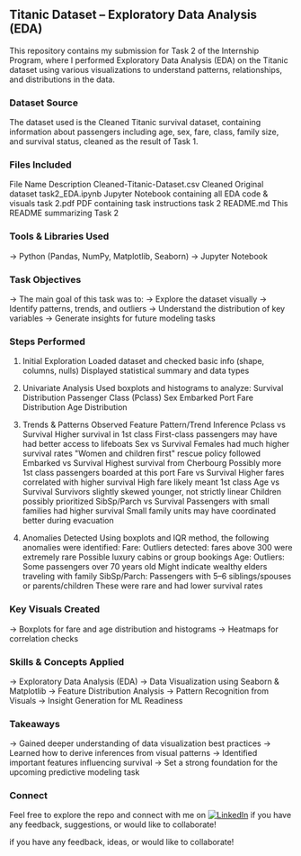 ## Titanic Dataset – Exploratory Data Analysis (EDA)
This repository contains my submission for Task 2 of the Internship Program, where I performed Exploratory Data Analysis (EDA) on the Titanic dataset using various visualizations to understand patterns, relationships, and distributions in the data.


### Dataset Source
The dataset used is the Cleaned Titanic survival dataset, containing information about passengers including age, sex, fare, class, family size, and survival status, cleaned as the result of Task 1.


### Files Included
File Name	                               Description
Cleaned-Titanic-Dataset.csv	      Cleaned Original dataset
task2_EDA.ipynb	                  Jupyter Notebook containing all EDA code & visuals
task 2.pdf	                      PDF containing task instructions
task 2 README.md	                This README summarizing Task 2


### Tools & Libraries Used
-> Python (Pandas, NumPy, Matplotlib, Seaborn)
-> Jupyter Notebook


### Task Objectives
-> The main goal of this task was to:
-> Explore the dataset visually
-> Identify patterns, trends, and outliers
-> Understand the distribution of key variables
-> Generate insights for future modeling tasks


### Steps Performed
1. Initial Exploration
Loaded dataset and checked basic info (shape, columns, nulls)
Displayed statistical summary and data types

2. Univariate Analysis
Used boxplots and histograms to analyze:
      Survival Distribution
      Passenger Class (Pclass)
      Sex
      Embarked Port
      Fare Distribution
      Age Distribution

3. Trends & Patterns Observed
Feature	Pattern/Trend	Inference
Pclass vs Survival	Higher survival in 1st class	First-class passengers may have had better access to lifeboats
Sex vs Survival	Females had much higher survival rates	"Women and children first" rescue policy followed
Embarked vs Survival	Highest survival from Cherbourg	Possibly more 1st class passengers boarded at this port
Fare vs Survival	Higher fares correlated with higher survival	High fare likely meant 1st class
Age vs Survival	Survivors slightly skewed younger, not strictly linear	Children possibly prioritized
SibSp/Parch vs Survival	Passengers with small families had higher survival	Small family units may have coordinated better during evacuation

4. Anomalies Detected
Using boxplots and IQR method, the following anomalies were identified:
Fare:
    Outliers detected: fares above 300 were extremely rare
    Possible luxury cabins or group bookings
Age:
    Outliers: Some passengers over 70 years old
    Might indicate wealthy elders traveling with family
SibSp/Parch:
    Passengers with 5–6 siblings/spouses or parents/children
    These were rare and had lower survival rates


### Key Visuals Created
-> Boxplots  for fare and age distribution and histograms
-> Heatmaps for correlation checks


### Skills & Concepts Applied
-> Exploratory Data Analysis (EDA)
-> Data Visualization using Seaborn & Matplotlib
-> Feature Distribution Analysis
-> Pattern Recognition from Visuals
-> Insight Generation for ML Readiness

### Takeaways
-> Gained deeper understanding of data visualization best practices
-> Learned how to derive inferences from visual patterns
-> Identified important features influencing survival
-> Set a strong foundation for the upcoming predictive modeling task

### Connect
Feel free to explore the repo and connect with me on [![LinkedIn](https://img.shields.io/badge/LinkedIn-blue?style=flat&logo=linkedin)](https://www.linkedin.com/in/your-username) if you have any feedback, suggestions, or would like to collaborate!







if you have any feedback, ideas, or would like to collaborate!
